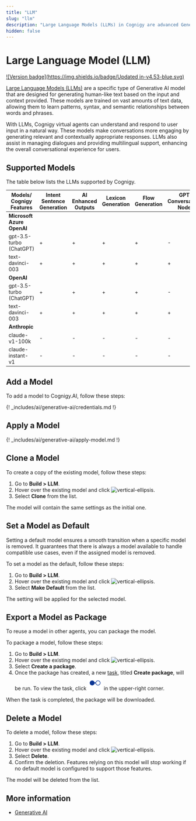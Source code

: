 ```yaml
---
title: "LLM"
slug: "llm"
description: "Large Language Models (LLMs) in Cognigy are advanced Generative AI models that generate human-like text based on input and context. Trained on vast text data, they understand user input, provide contextually appropriate responses, manage dialogues, and offer multilingual support for an enhanced conversational experience."
hidden: false
---
```

# Large Language Model (LLM)

[![Version badge](https://img.shields.io/badge/Updated in-v4.53-blue.svg)](../../../release-notes/4.53.md)

[Large Language Models (LLMs)](https://en.wikipedia.org/wiki/Large_language_model) are a specific type of Generative AI model that are designed for generating human-like text based on the input and context provided. These models are trained on vast amounts of text data, allowing them to learn patterns, syntax, and semantic relationships between words and phrases. 

With LLMs, Cognigy virtual agents can understand and respond to user input in a natural way. These models make conversations more engaging by generating relevant and contextually appropriate responses. LLMs also assist in managing dialogues and providing multilingual support, enhancing the overall conversational experience for users.

## Supported Models

The table below lists the LLMs supported by Cognigy.

| Models/<br>Cognigy Features | Intent Sentence Generation | AI Enhanced Outputs | Lexicon Generation | Flow Generation | GPT Conversation Node | GPT LLM Node |
|-----------------------------|----------------------------|---------------------|--------------------|-----------------|-----------------------|-----------------|
| **Microsoft Azure OpenAI**  |                            |                     |                    |                 |                       |                 |
| gpt-3.5-turbo (ChatGPT)     | +                          | +                   | +                  | +               | -                     | +               |
| text-davinci-003            | +                          | +                   | +                  | +               | +                     | +               |
| **OpenAI**                  |                            |                     |                    |                 |                       |                 |
| gpt-3.5-turbo (ChatGPT)     | +                          | +                   | +                  | +               | -                     | +               |
| text-davinci-003            | +                          | +                   | +                  | +               | +                     | +               |
| **Anthropic**               |                            |                     |                    |                 |                       |                 |
| claude-v1-100k              | -                          | -                   | -                  | -               | -                     | +               |
| claude-instant-v1           | -                          | -                   | -                  | -               | -                     | +               |

## Add a Model

To add a model to Cognigy.AI, follow these steps:

{! _includes/ai/generative-ai/credentials.md !}

## Apply a Model

{! _includes/ai/generative-ai/apply-model.md !}

## Clone a Model

To create a copy of the existing model, follow these steps:

1. Go to **Build > LLM**.
2. Hover over the existing model and click ![vertical-ellipsis](https://docs.cognigy.com/assets/icons/vertical-ellipsis.svg).
3. Select **Clone** from the list.

The model will contain the same settings as the initial one. 

## Set a Model as Default

Setting a default model ensures a smooth transition when a specific model is removed. It guarantees that there is always a model available to handle compatible use cases, even if the assigned model is removed.

To set a model as the default, follow these steps:

1. Go to **Build > LLM**.
2. Hover over the existing model and click ![vertical-ellipsis](https://docs.cognigy.com/assets/icons/vertical-ellipsis.svg).
3. Select **Make Default** from the list.

The setting will be applied for the selected model.

## Export a Model as Package

To reuse a model in other agents, you can package the model.

To package a model, follow these steps:

1. Go to **Build > LLM**.
2. Hover over the existing model and click ![vertical-ellipsis](https://docs.cognigy.com/assets/icons/vertical-ellipsis.svg).
3. Select **Create a package**. 
4. Once the package has created, a new [task](../agents/tasks.md), titled **Create package**, will be run. To view the task, click ![task-menu](../../../assets/icons/task-menu.svg) in the upper-right corner.

When the task is completed, the package will be downloaded.

## Delete a Model

To delete a model, follow these steps:

1. Go to **Build > LLM**.
2. Hover over the existing model and click ![vertical-ellipsis](https://docs.cognigy.com/assets/icons/vertical-ellipsis.svg).
3. Select **Delete**.
4. Confirm the deletion. Features relying on this model will stop working if no default model is configured to support those features.

The model will be deleted from the list.

## More information

- [Generative AI](../../generative-ai.md)



